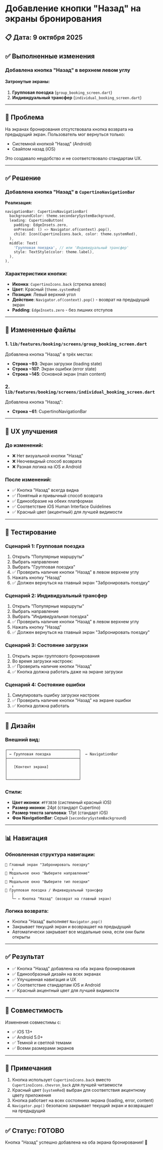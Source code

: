 # Добавление кнопки "Назад" на экраны бронирования

## 📋 Дата: 9 октября 2025

## ✅ Выполненные изменения

### Добавлена кнопка "Назад" в верхнем левом углу

#### Затронутые экраны:
1. **Групповая поездка** (`group_booking_screen.dart`)
2. **Индивидуальный трансфер** (`individual_booking_screen.dart`)

---

## 🎯 Проблема

На экранах бронирования отсутствовала кнопка возврата на предыдущий экран. Пользователь мог вернуться только:
- Системной кнопкой "Назад" (Android)
- Свайпом назад (iOS)

Это создавало неудобство и не соответствовало стандартам UX.

---

## ✅ Решение

### Добавлена кнопка "Назад" в `CupertinoNavigationBar`

**Реализация:**
```dart
navigationBar: CupertinoNavigationBar(
  backgroundColor: theme.secondarySystemBackground,
  leading: CupertinoButton(
    padding: EdgeInsets.zero,
    onPressed: () => Navigator.of(context).pop(),
    child: Icon(CupertinoIcons.back, color: theme.systemRed),
  ),
  middle: Text(
    'Групповая поездка', // или 'Индивидуальный трансфер'
    style: TextStyle(color: theme.label),
  ),
),
```

### Характеристики кнопки:
- **Иконка**: `CupertinoIcons.back` (стрелка влево)
- **Цвет**: Красный (`theme.systemRed`)
- **Позиция**: Левый верхний угол
- **Действие**: `Navigator.of(context).pop()` - возврат на предыдущий экран
- **Padding**: `EdgeInsets.zero` - без лишних отступов

---

## 🔧 Измененные файлы

### 1. `lib/features/booking/screens/group_booking_screen.dart`

Добавлена кнопка "Назад" в трёх местах:
- **Строка ~93**: Экран загрузки (loading state)
- **Строка ~107**: Экран ошибки (error state)
- **Строка ~145**: Основной экран (main content)

### 2. `lib/features/booking/screens/individual_booking_screen.dart`

Добавлена кнопка "Назад":
- **Строка ~61**: CupertinoNavigationBar

---

## 📱 UX улучшения

### До изменений:
- ❌ Нет визуальной кнопки "Назад"
- ❌ Неочевидный способ возврата
- ❌ Разная логика на iOS и Android

### После изменений:
- ✅ Кнопка "Назад" всегда видна
- ✅ Понятный и привычный способ возврата
- ✅ Единообразие на обеих платформах
- ✅ Соответствие iOS Human Interface Guidelines
- ✅ Красный цвет (акцентный) для лучшей видимости

---

## 🧪 Тестирование

### Сценарий 1: Групповая поездка
1. Открыть "Популярные маршруты"
2. Выбрать направление
3. Выбрать "Групповая поездка"
4. ✅ Проверить наличие кнопки "Назад" в левом верхнем углу
5. Нажать кнопку "Назад"
6. ✅ Должен вернуться на главный экран "Забронировать поездку"

### Сценарий 2: Индивидуальный трансфер
1. Открыть "Популярные маршруты"
2. Выбрать направление
3. Выбрать "Индивидуальная поездка"
4. ✅ Проверить наличие кнопки "Назад" в левом верхнем углу
5. Нажать кнопку "Назад"
6. ✅ Должен вернуться на главный экран "Забронировать поездку"

### Сценарий 3: Состояние загрузки
1. Открыть экран группового бронирования
2. Во время загрузки настроек:
3. ✅ Проверить наличие кнопки "Назад"
4. ✅ Кнопка должна работать даже на экране загрузки

### Сценарий 4: Состояние ошибки
1. Симулировать ошибку загрузки настроек
2. ✅ Проверить наличие кнопки "Назад" на экране ошибки
3. ✅ Кнопка должна работать

---

## 🎨 Дизайн

### Внешний вид:
```
┌─────────────────────────────────┐
│ ← Групповая поездка             │  ← NavigationBar
├─────────────────────────────────┤
│                                 │
│   [Контент экрана]              │
│                                 │
│                                 │
└─────────────────────────────────┘
```

### Стили:
- **Цвет иконки**: `#FF3B30` (системный красный iOS)
- **Размер иконки**: 24pt (стандарт Cupertino)
- **Размер текста заголовка**: 17pt (стандарт iOS)
- **Фон NavigationBar**: Серый (`secondarySystemBackground`)

---

## 📊 Навигация

### Обновленная структура навигации:

```
📱 Главный экран "Забронировать поездку"
   ↓
🔲 Модальное окно "Выберите направление"
   ↓
🔲 Модальное окно "Выберите тип поездки"
   ↓
📱 Групповая поездка / Индивидуальный трансфер
   │
   └─ ← Кнопка "Назад" (возврат на главный экран)
```

### Логика возврата:
- Кнопка "Назад" выполняет `Navigator.pop()`
- Закрывает текущий экран и возвращает на предыдущий
- Автоматически закрывает все модальные окна, если они были открыты

---

## ✅ Результат

- ✅ Кнопка "Назад" добавлена на оба экрана бронирования
- ✅ Единообразный дизайн на всех экранах
- ✅ Улучшенная навигация и UX
- ✅ Соответствие стандартам iOS и Android
- ✅ Красный акцентный цвет для лучшей видимости

---

## 🔄 Совместимость

Изменения совместимы с:
- ✅ iOS 13+
- ✅ Android 5.0+
- ✅ Темной и светлой темами
- ✅ Всеми размерами экранов

---

## 📝 Примечания

1. Кнопка использует `CupertinoIcons.back` вместо `CupertinoIcons.chevron_back` для лучшей читаемости
2. Красный цвет (`systemRed`) выбран для соответствия акцентному цвету приложения
3. Кнопка работает на всех состояниях экрана (loading, error, content)
4. `Navigator.pop()` безопасно закрывает текущий экран и возвращает на предыдущий

---

## ✅ Статус: ГОТОВО

Кнопка "Назад" успешно добавлена на оба экрана бронирования! 🎉
